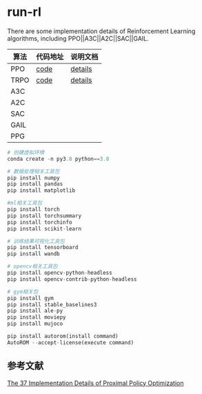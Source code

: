 # run-rl
There are some implementation details of Reinforcement Learning algorithms, including PPO||A3C||A2C||SAC||GAIL.



| 算法 | 代码地址                                                    | 说明文档                                                     |
| ---- | ----------------------------------------------------------- | ------------------------------------------------------------ |
| PPO  | [code](https://github.com/Evan-wyl/run-rl/tree/master/ppo)  | [details](https://www.yuque.com/u2274123/xrrca1/huvxggkboeso7sr5) |
| TRPO | [code](https://github.com/Evan-wyl/run-rl/tree/master/TRPO) | [details](https://www.yuque.com/u2274123/xrrca1/uo39n650cyyil6gg) |
| A3C  |                                                             |                                                              |
| A2C  |                                                             |                                                              |
| SAC  |                                                             |                                                              |
| GAIL |                                                             |                                                              |
| PPG  |                                                             |                                                              |

```python
# 创建虚拟环境
conda create -n py3.8 python==3.8

# 数据处理相关工具包
pip install numpy
pip install pandas
pip install matplotlib

#ml相关工具包
pip install torch
pip install torchsummary
pip install torchinfo
pip install scikit-learn

# 训练结果可视化工具包
pip install tensorboard
pip install wandb

# opencv相关工具包
pip install opencv-python-headless
pip install opencv-contrib-python-headless

# gym相关包
pip install gym
pip install stable_baselines3
pip install ale-py
pip install moviepy
pip install mujoco

pip install autorom(install command)
AutoROM --accept-license(execute command)
```







## 参考文献

[The 37 Implementation Details of Proximal Policy Optimization](https://iclr-blog-track.github.io/2022/03/25/ppo-implementation-details/)
